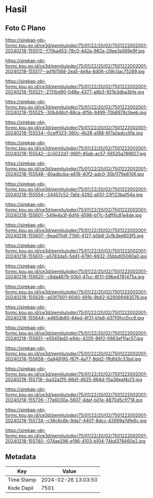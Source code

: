 # Hasil

## Foto C Plano

https://sirekap-obj-formc.kpu.go.id/ce3d/pemilu/pdpr/75/01/22/20/02/7501222002001-20240218-155512--f70ba453-78c0-442a-982a-29ee3a569e9f.jpg

https://sirekap-obj-formc.kpu.go.id/ce3d/pemilu/pdpr/75/01/22/20/02/7501222002001-20240218-155517--ad161568-2ea5-4e8a-8d06-c59c0ac75289.jpg

https://sirekap-obj-formc.kpu.go.id/ce3d/pemilu/pdpr/75/01/22/20/02/7501222002001-20240218-155521--2131bd90-048e-4377-a8b3-921b3dba3bfe.jpg

https://sirekap-obj-formc.kpu.go.id/ce3d/pemilu/pdpr/75/01/22/20/02/7501222002001-20240218-155525--30b448cf-68ca-4f5b-9499-70b6978c0eeb.jpg

https://sirekap-obj-formc.kpu.go.id/ce3d/pemilu/pdpr/75/01/22/20/02/7501222002001-20240218-155534--0ceff323-360c-4b28-a188-6f7a0adcc91e.jpg

https://sirekap-obj-formc.kpu.go.id/ce3d/pemilu/pdpr/75/01/22/20/02/7501222002001-20240218-155542--2c5022d7-0691-45ab-ac57-56525a789927.jpg

https://sirekap-obj-formc.kpu.go.id/ce3d/pemilu/pdpr/75/01/22/20/02/7501222002001-20240218-155548--80adbcba-e616-40f2-adc0-30b1179e6106.jpg

https://sirekap-obj-formc.kpu.go.id/ce3d/pemilu/pdpr/75/01/22/20/02/7501222002001-20240218-155554--34457c52-7afd-4292-a051-23f123ba154a.jpg

https://sirekap-obj-formc.kpu.go.id/ce3d/pemilu/pdpr/75/01/22/20/02/7501222002001-20240218-155601--549e4a3f-6d14-4598-bf7c-5dff6c81e4de.jpg

https://sirekap-obj-formc.kpu.go.id/ce3d/pemilu/pdpr/75/01/22/20/02/7501222002001-20240218-155607--9ead70df-77d0-4127-b0b8-2cfb3ee603f5.jpg

https://sirekap-obj-formc.kpu.go.id/ce3d/pemilu/pdpr/75/01/22/20/02/7501222002001-20240218-155613--a5783da5-5d41-4790-8932-35bbd05080a0.jpg

https://sirekap-obj-formc.kpu.go.id/ce3d/pemilu/pdpr/75/01/22/20/02/7501222002001-20240218-155620--c6da4879-00b1-47cc-8f31-09be4781475a.jpg

https://sirekap-obj-formc.kpu.go.id/ce3d/pemilu/pdpr/75/01/22/20/02/7501222002001-20240218-155628--a03f7601-6040-491b-9b62-629099483576.jpg

https://sirekap-obj-formc.kpu.go.id/ce3d/pemilu/pdpr/75/01/22/20/02/7501222002001-20240218-155644--e465db60-84ed-4f31-b1e6-d37f0fcc0cc6.jpg

https://sirekap-obj-formc.kpu.go.id/ce3d/pemilu/pdpr/75/01/22/20/02/7501222002001-20240218-155651--e5545bd3-e94c-4205-86f2-0663ef1fac57.jpg

https://sirekap-obj-formc.kpu.go.id/ce3d/pemilu/pdpr/75/01/22/20/02/7501222002001-20240218-155658--0a948195-f67f-4a77-8dd2-1ffdfd3c33bd.jpg

https://sirekap-obj-formc.kpu.go.id/ce3d/pemilu/pdpr/75/01/22/20/02/7501222002001-20240218-155718--ba32a2f5-88d1-4625-864d-f5a36eaf4cf3.jpg

https://sirekap-obj-formc.kpu.go.id/ce3d/pemilu/pdpr/75/01/22/20/02/7501222002001-20240218-155726--77e6030a-5607-4daf-b01e-8870d5c1f718.jpg

https://sirekap-obj-formc.kpu.go.id/ce3d/pemilu/pdpr/75/01/22/20/02/7501222002001-20240218-155734--c36c6c6b-9da7-4407-8dcc-42699a7dfe6c.jpg

https://sirekap-obj-formc.kpu.go.id/ce3d/pemilu/pdpr/75/01/22/20/02/7501222002001-20240218-155740--074ae296-e196-4103-b104-74bd378460e2.jpg


## Metadata

| Key        | Value               |
| ---------- | ------------------- |
| Time Stamp | 2024-02-26 13:03:50 |
| Kode Dapil | 7501                |



